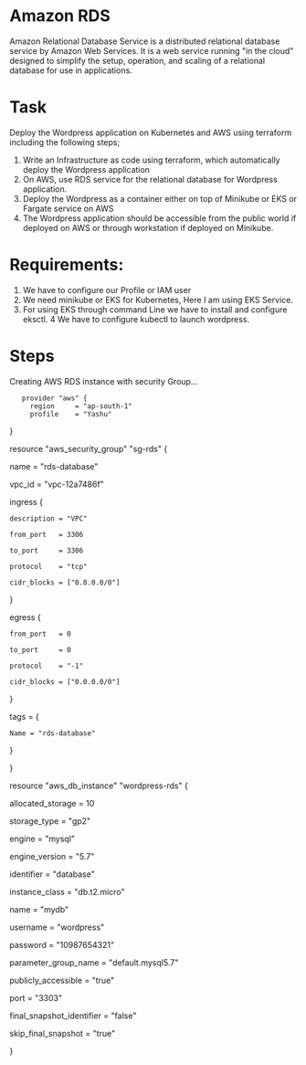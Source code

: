 # Amazon RDS
Amazon Relational Database Service is a distributed relational database 
service by Amazon Web Services. It is a web service running "in the cloud"
designed to simplify the setup, operation, and scaling of a relational 
database for use in applications.

# Task 
Deploy the Wordpress application on Kubernetes and AWS using terraform including the following steps;

1.  Write an Infrastructure as code using terraform, which automatically deploy the Wordpress application
2. On AWS, use RDS service for the relational database for Wordpress application.
3. Deploy the Wordpress as a container either on top of Minikube or EKS or Fargate service on AWS
4. The Wordpress application should be accessible from the public world if deployed on AWS or through workstation if deployed on Minikube.

# Requirements:
1. We have to configure our Profile or IAM user
2. We need minikube or EKS for Kubernetes, Here I am using EKS Service.
3. For using EKS through command Line we have to install and configure eksctl.
4 We have to configure kubectl to launch wordpress.

# Steps
Creating AWS RDS instance with security Group...

       provider "aws" {
         region     = "ap-south-1"
         profile    = "Yashu"

}

resource "aws_security_group" "sg-rds" {

  name        = "rds-database"

  vpc_id      = "vpc-12a7486f"

  ingress {

    description = "VPC"

    from_port   = 3306

    to_port     = 3306

    protocol    = "tcp"

    cidr_blocks = ["0.0.0.0/0"]

  }

  egress {

    from_port   = 0

    to_port     = 0

    protocol    = "-1"

    cidr_blocks = ["0.0.0.0/0"]

  }

  tags = {

    Name = "rds-database"

  }

}

resource "aws_db_instance" "wordpress-rds" {

  allocated_storage    = 10

  storage_type         = "gp2"

  engine               = "mysql"

  engine_version       = "5.7"

  identifier           = "database"

  instance_class       = "db.t2.micro"

  name                 = "mydb"

  username             = "wordpress"

  password             = "10987654321"

  parameter_group_name = "default.mysql5.7"

  publicly_accessible  = "true"

  port                 = "3303"

  final_snapshot_identifier = "false"

  skip_final_snapshot = "true"

}

